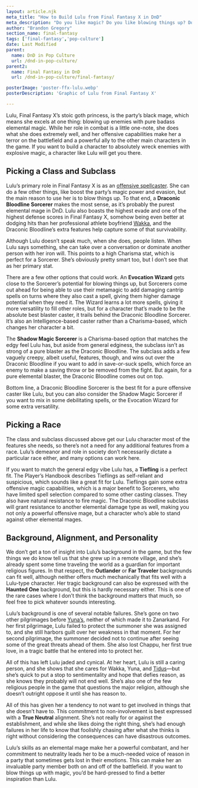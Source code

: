 ```yaml
---
layout: article.njk
meta_title: "How to Build Lulu from Final Fantasy X in DnD"
meta_description: "Do you like magic? Do you like blowing things up? Do you want to be a goth princess? Lulu might be the DnD character you've been looking for!"
author: "Brandon Gregory"
section_name: final-fantasy
tags: ['final-fantasy','pop-culture']
date: Last Modified
parent:
  name: DnD in Pop Culture
  url: /dnd-in-pop-culture/
parent2:
  name: Final Fantasy in DnD
  url: /dnd-in-pop-culture/final-fantasy/

posterImage: 'poster-ffx-lulu.webp'
posterDescription: 'Graphic of Lulu from Final Fantasy X'

---
```


Lulu, Final Fantasy X’s stoic goth princess, is the party’s black mage, which means she excels at one thing: blowing up enemies with pure badass elemental magic. While her role in combat is a little one-note, she does what she does extremely well, and her offensive capabilities make her a terror on the battlefield and a powerful ally to the other main characters in the game. If you want to build a character to absolutely wreck enemies with explosive magic, a character like Lulu will get you there.


## Picking a Class and Subclass

Lulu’s primary role in Final Fantasy X is as an [offensive spellcaster](/5e-build-guides/blaster-caster-builds/). She can do a few other things, like boost the party’s magic power and evasion, but the main reason to use her is to blow things up. To that end, a **Draconic Bloodline Sorcerer** makes the most sense, as it’s probably the purest elemental mage in DnD. Lulu also boasts the highest evade and one of the highest defense scores in Final Fantasy X, somehow being even better at dodging hits than her professional athlete boyfriend [Wakka](/dnd-in-pop-culture/final-fantasy/ff10-wakka/), and the Draconic Bloodline’s extra features help capture some of that survivability.

Although Lulu doesn’t speak much, when she does, people listen. When Lulu says something, she can take over a conversation or dominate another person with her iron will. This points to a high Charisma stat, which is perfect for a Sorcerer. She’s obviously pretty smart too, but I don’t see that as her primary stat.

There are a few other options that could work. An **Evocation Wizard** gets close to the Sorcerer’s potential for blowing things up, but Sorcerers come out ahead for being able to use their metamagic to add damaging cantrip spells on turns where they also cast a spell, giving them higher damage potential when they need it. The Wizard learns a lot more spells, giving it more versatility to fill other roles, but for a character that’s made to be the absolute best blaster caster, it trails behind the Draconic Bloodline Sorcerer. It’s also an Intelligence-based caster rather than a Charisma-based, which changes her character a bit.

The **Shadow Magic Sorcerer** is a Charisma-based option that matches the edgy feel Lulu has, but aside from general edginess, the subclass isn’t as strong of a pure blaster as the Draconic Bloodline. The subclass adds a few vaguely creepy, albeit useful, features, though, and wins out over the Draconic Bloodline if you want to add in save-or-suck spells, which force an enemy to make a saving throw or be removed from the fight. But again, for a pure elemental blaster, the Draconic Bloodline comes out on top.

Bottom line, a Draconic Bloodline Sorcerer is the best fit for a pure offensive caster like Lulu, but you can also consider the Shadow Magic Sorcerer if you want to mix in some debilitating spells, or the Evocation Wizard for some extra versatility.


## Picking a Race

The class and subclass discussed above get our Lulu character most of the features she needs, so there’s not a need for any additional features from a race. Lulu’s demeanor and role in society don’t necessarily dictate a particular race either, and many options can work here.

If you want to match the general edgy vibe Lulu has, a **Tiefling** is a perfect fit. The Player’s Handbook describes Tieflings as self-reliant and suspicious, which sounds like a great fit for Lulu. Tieflings gain some extra offensive magic capabilities, which is a major benefit to Sorcerers, who have limited spell selection compared to some other casting classes. They also have natural resistance to fire magic. The Draconic Bloodline subclass will grant resistance to another elemental damage type as well, making you not only a powerful offensive mage, but a character who’s able to stand against other elemental mages.


## Background, Alignment, and Personality

We don’t get a ton of insight into Lulu’s background in the game, but the few things we do know tell us that she grew up in a remote village, and she’s already spent some time traveling the world as a guardian for important religious figures. In that respect, the **Outlander** or **Far Traveler** backgrounds can fit well, although neither offers much mechanically that fits well with a Lulu-type character. Her tragic background can also be expressed with the **Haunted One** background, but this is hardly necessary either. This is one of the rare cases where I don’t think the background matters that much, so feel free to pick whatever sounds interesting.

Lulu’s background is one of several notable failures. She’s gone on two other pilgrimages before [Yuna’s](/dnd-in-pop-culture/final-fantasy/ff10-yuna/), neither of which made it to Zanarkand. For her first pilgrimage, Lulu failed to protect the summoner she was assigned to, and she still harbors guilt over her weakness in that moment. For her second pilgrimage, the summoner decided not to continue after seeing some of the great threats ahead of them. She also lost Chappu, her first true love, in a tragic battle that he entered into to protect her.

All of this has left Lulu jaded and cynical. At her heart, Lulu is still a caring person, and she shows that she cares for Wakka, Yuna, and [Tidus](/dnd-in-pop-culture/final-fantasy/ff10-tidus/)—but she’s quick to put a stop to sentimentality and hope that defies reason, as she knows they probably will not end well. She’s also one of the few religious people in the game that questions the major religion, although she doesn’t outright oppose it until she has reason to.

All of this has given her a tendency to not want to get involved in things that she doesn’t have to. This commitment to non-involvement is best expressed with a **True Neutral** alignment. She’s not really for or against the establishment, and while she likes doing the right thing, she’s had enough failures in her life to know that foolishly chasing after what she thinks is right without considering the consequences can have disastrous outcomes.

Lulu’s skills as an elemental mage make her a powerful combatant, and her commitment to neutrality leads her to be a much-needed voice of reason in a party that sometimes gets lost in their emotions. This can make her an invaluable party member both on and off of the battlefield. If you want to blow things up with magic, you’d be hard-pressed to find a better inspiration than Lulu.
